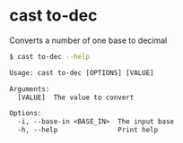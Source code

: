 # cast to-dec

Converts a number of one base to decimal

```bash
$ cast to-dec --help
```

```txt
Usage: cast to-dec [OPTIONS] [VALUE]

Arguments:
  [VALUE]  The value to convert

Options:
  -i, --base-in <BASE_IN>  The input base
  -h, --help               Print help
```